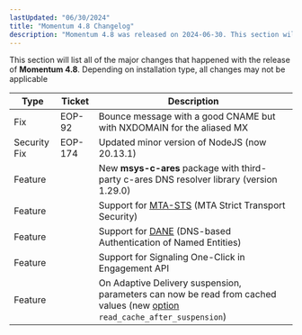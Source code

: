 ```yaml
---
lastUpdated: "06/30/2024"
title: "Momentum 4.8 Changelog"
description: "Momentum 4.8 was released on 2024-06-30. This section will list all of the major changes that happened with the release of Momentum 4.8. Depending on installation type, all changes may not be applicable"
---
```


This section will list all of the major changes that happened with the release of **Momentum 4.8**. Depending on installation type, all changes may not be applicable

<a name="changelog.4.8.table"></a>

| Type | Ticket | Description |
| --- | --- | --- |
| Fix | EOP-92 | Bounce message with a good CNAME but with NXDOMAIN for the aliased MX |
| Security Fix | EOP-174 | Updated minor version of NodeJS (now 20.13.1) |
| Feature | | New **msys-c-ares** package with third-party c-ares DNS resolver library (version 1.29.0) |
| Feature | | Support for [MTA-STS](/momentum/4/mta-sts) (MTA Strict Transport Security) |
| Feature | | Support for [DANE](/momentum/4/modules/dane) (DNS-based Authentication of Named Entities) |
| Feature | | Support for Signaling One-Click in Engagement API |
| Feature | | On Adaptive Delivery suspension, parameters can now be read from cached values (new [option](/momentum/4/modules/4-adaptive#options-valid-in-the) ` read_cache_after_suspension`) |
